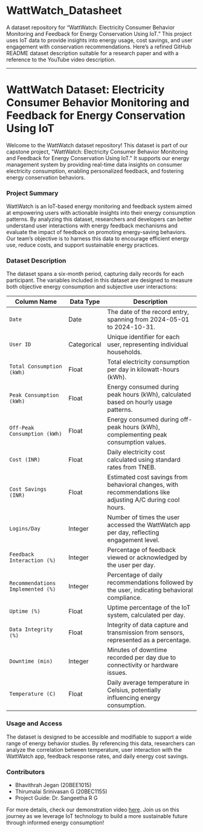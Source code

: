 # WattWatch_Datasheet
A dataset repository for “WattWatch: Electricity Consumer Behavior Monitoring and Feedback for Energy Conservation Using IoT.” This project uses IoT data to provide insights into energy usage, cost savings, and user engagement with conservation recommendations.
Here’s a refined GitHub README dataset description suitable for a research paper and with a reference to the YouTube video description.

---

# WattWatch Dataset: Electricity Consumer Behavior Monitoring and Feedback for Energy Conservation Using IoT

Welcome to the WattWatch dataset repository! This dataset is part of our capstone project, "WattWatch: Electricity Consumer Behavior Monitoring and Feedback for Energy Conservation Using IoT." It supports our energy management system by providing real-time data insights on consumer electricity consumption, enabling personalized feedback, and fostering energy conservation behaviors.

### Project Summary

WattWatch is an IoT-based energy monitoring and feedback system aimed at empowering users with actionable insights into their energy consumption patterns. By analyzing this dataset, researchers and developers can better understand user interactions with energy feedback mechanisms and evaluate the impact of feedback on promoting energy-saving behaviors. Our team’s objective is to harness this data to encourage efficient energy use, reduce costs, and support sustainable energy practices.

### Dataset Description

The dataset spans a six-month period, capturing daily records for each participant. The variables included in this dataset are designed to measure both objective energy consumption and subjective user interactions:

| Column Name                    | Data Type  | Description                                                                                             |
|--------------------------------|------------|---------------------------------------------------------------------------------------------------------|
| `Date`                         | Date       | The date of the record entry, spanning from 2024-05-01 to 2024-10-31.                                   |
| `User ID`                      | Categorical| Unique identifier for each user, representing individual households.                                     |
| `Total Consumption (kWh)`      | Float      | Total electricity consumption per day in kilowatt-hours (kWh).                                          |
| `Peak Consumption (kWh)`       | Float      | Energy consumed during peak hours (kWh), calculated based on hourly usage patterns.                     |
| `Off-Peak Consumption (kWh)`   | Float      | Energy consumed during off-peak hours (kWh), complementing peak consumption values.                     |
| `Cost (INR)`                   | Float      | Daily electricity cost calculated using standard rates from TNEB.                                       |
| `Cost Savings (INR)`           | Float      | Estimated cost savings from behavioral changes, with recommendations like adjusting A/C during cool hours.|
| `Logins/Day`                   | Integer    | Number of times the user accessed the WattWatch app per day, reflecting engagement level.               |
| `Feedback Interaction (%)`     | Integer    | Percentage of feedback viewed or acknowledged by the user per day.                                      |
| `Recommendations Implemented (%)` | Integer | Percentage of daily recommendations followed by the user, indicating behavioral compliance.             |
| `Uptime (%)`                   | Float      | Uptime percentage of the IoT system, calculated per day.                                               |
| `Data Integrity (%)`           | Float      | Integrity of data capture and transmission from sensors, represented as a percentage.                   |
| `Downtime (min)`               | Integer    | Minutes of downtime recorded per day due to connectivity or hardware issues.                           |
| `Temperature (C)`              | Float      | Daily average temperature in Celsius, potentially influencing energy consumption.                       |

### Usage and Access

The dataset is designed to be accessible and modifiable to support a wide range of energy behavior studies. By referencing this data, researchers can analyze the correlation between temperature, user interaction with the WattWatch app, feedback response rates, and daily energy cost savings.

### Contributors

- Bhavithrah Jegan (20BEE1015)
- Thirumalai Srinivasan G (20BEC1155)
- Project Guide: Dr. Sangeetha R G

For more details, check our demonstration video [here](https://www.youtube.com/watch?v=your-video-link). Join us on this journey as we leverage IoT technology to build a more sustainable future through informed energy consumption!

